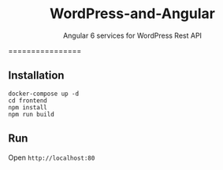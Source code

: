 <p align="center">
  <h1 align="center">WordPress-and-Angular</h1>
  <p align="center">Angular 6 services for WordPress Rest API</p>
</p>

================

## Installation

```shell
docker-compose up -d
cd frontend
npm install
npm run build
```
## Run
Open ```http://localhost:80```
